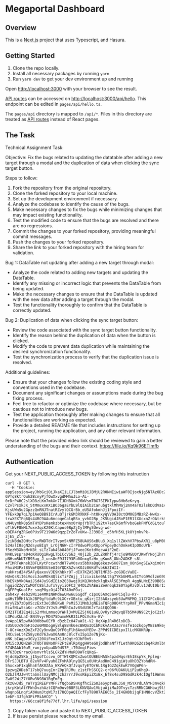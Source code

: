 # Megaportal Dashboard

## Overview

This is a [Next.js](https://nextjs.org/) project that uses Typescript, and Hasura.

## Getting Started

1. Clone the repo locally.
2. Install all necessary packages by running `yarn`
3. Run `yarn dev` to get your dev environment up and running

Open [http://localhost:3000](http://localhost:3000) with your browser to see the result.

[API routes](https://nextjs.org/docs/api-routes/introduction) can be accessed on [http://localhost:3000/api/hello](http://localhost:3000/api/hello). This endpoint can be edited in `pages/api/hello.ts`.

The `pages/api` directory is mapped to `/api/*`. Files in this directory are treated as [API routes](https://nextjs.org/docs/api-routes/introduction) instead of React pages.

## The Task

Technical Assignment Task:

Objective: Fix the bugs related to updating the datatable after adding a new target through a modal and the duplication of data when clicking the sync target button.

Steps to follow:
1. Fork the repository from the original repository.
2. Clone the forked repository to your local machine.
3. Set up the development environment if necessary.
4. Analyze the codebase to identify the cause of the bugs.
5. Make necessary changes to fix the bugs while minimizing changes that may impact existing functionality.
6. Test the modified code to ensure that the bugs are resolved and there are no regressions.
7. Commit the changes to your forked repository, providing meaningful commit messages.
8. Push the changes to your forked repository.
9. Share the link to your forked repository with the hiring team for validation.

Bug 1: DataTable not updating after adding a new target through modal:
- Analyze the code related to adding new targets and updating the DataTable.
- Identify any missing or incorrect logic that prevents the DataTable from being updated.
- Make the necessary changes to ensure that the DataTable is updated with the new data after adding a target through the modal.
- Test the functionality thoroughly to confirm that the DataTable is correctly updated.

Bug 2: Duplication of data when clicking the sync target button:
- Review the code associated with the sync target button functionality.
- Identify the reason behind the duplication of data when the button is clicked.
- Modify the code to prevent data duplication while maintaining the desired synchronization functionality.
- Test the synchronization process to verify that the duplication issue is resolved.

Additional guidelines:
- Ensure that your changes follow the existing coding style and conventions used in the codebase.
- Document any significant changes or assumptions made during the bug fixing process.
- Feel free to refactor or optimize the codebase where necessary, but be cautious not to introduce new bugs.
- Test the application thoroughly after making changes to ensure that all functionalities are working as expected.
- Provide a detailed README file that includes instructions for setting up the project, running the application, and any other relevant information.

Please note that the provided video link should be reviewed to gain a better understanding of the bugs and their context.
https://file.io/Kq9k96ETImfb

## Authentication
Get your NEXT_PUBLIC_ACCESS_TOKEN by following this instruction

```
curl -X GET \
  -H "Cookie: appSession=eyJhbGciOiJkaXIiLCJlbmMiOiJBMjU2R0NNIiwiaWF0IjoxNjg5NTAzODc2LCJ1YXQiOjE2ODk1MTA2NDcsImV4cCI6MTY4OTU5NzA0N30..ozA0yQlAyXydoWsB.Q4eFxC6ypBzTWQJH2jeGLQg1y7ab9mwqRr6hymfG1evxnJtxv_lNGSkzztRWxI5lqq5mfLlwcFjxu3kiEcHfeF5UF1eYCTMlTJtQeszcJGPG4JU5ZiiyMaADrCtwGhtNQJkaXVjrOlSKd6QMbyO5e7401HEKvJbm0nFV2aOKgCWBlviiwC91KPFTiiSwT_C0Pj7ubPF1gJI0y8wHEuWvbzOQcNgc-GVTq8ktrOuh2BcnyPjfOwXxvgdMMhuJLo-AL-0rDrP4HC2slXD8zLKm7mkXn7IJDH8Xmk76WVsmT0G7SIPKIypw8Hb6eKryq-CZvlPsxkJK_5tMmuxxKX1BO36gaEYbL9lQIAib2CanubgtklMhMaj2mX4aTO2lskDQdVa1vpoWWnH9fDvEBeL-KjsUWn5u2GpzzQnRNJTnatRZvylQCGrBb_eU5AfokmhJj1FpoiIf-YFExkOp7qL7p1AeQ8B9ICrAuQTjrkGM3RXNXF-htOHxyqVVOAI0ctOM0G5MBzRZ-NwKx-trwXEXTFq6Qs44RC9AAu6mcoqeCalqBSo_yvhO2Rp_JK5UgidJRoP1ER1lXGcxnZrOAtrktBJNJPAbhNrFfSyTboZiAUTIif83ltwOv456kQ5Uj_aIMkviBTC2xC6OysSZvr3bti_WhZJYbvW12nRFlQs9zoYhyjT6xqSkyQNNA2C-uN4Uymbk0p5mTHYDPsKemkzbtexNnx0rHpjYbTRj192tv7asCk6mfPvboGekFNfCdGLtoulwCNSY-oTlWvF8kML7uxeJqcK20KlCapos0BpZjIytMFg5Uevg-wd-oDER4YgZRGe0PUs9T219W6d9qzpZrZoTvUKw-2J39Bd__d5hfH5KLjk8YjmkvPk-zjE5_Zl5-JziNBdu2QHtc7srRWDTdrITvpmSkNMFZ58UAUS6xBUu3_Xq1sllZWxhV7PbsAXR1_u8pM08MHvwp22rW5b9WNBDImr9jG2UeGySH6c1vDvvL9u_nOHaKkljKAPSfddYItszcnsQD5ltBZoKAQmbhu05CzhEkCARZTZkK59V1omdSd_slWAogl-524alI0sgN2dsyoBIgY_LrOjNGW-cIrP8dwoPhpXUpoYvpeyDchOmkeKIpOOoUYb-f5ezW3XkoMrKBt_sLTz7ak4Sb840fjJFweeJKotdVqcwAiF2nE-N4KL9spra04oKRsOg1RwgLTbICcVS63_40jI2b_22LZRKhfj4rcjo9MGUOYJKwfrNojIhrn0jxORQ6xcUSDc4u9obh-pNHsmRbUTYB95ag_J_uns8eE9JI793Pa0OnxgSzHm_gKum8_ONn2ADKE-s8l-4fIMRTeKnskZOFLKytPccwthd8T7wV0svs5bbXaBgQekezwSK87Esm_OOnSvgSIwXqim0rodnJjAmjibTRf5RdzoEU9hxZYjqqSqjVlKwifO-FhxiM3Pxt8SVmFQB8XUSeUI6YQDXAZvnKOJz86KdYvbk6ZIWII-rukHrsd24V5AFyQaxovVJE9KhbkrOT-dIX7KZA5JQT1MFZ6-zoG9EcVaDE-HUvQsRiI6iVoziJomMOk4QlixTiFZAjj_1lzixiLke0ALt5g7YKbGHMLw3CYsG9VdlznG907_0Jknxzh5pxrJ-HbE9kbVk0AaiJSd4JuSGdIEio2038wqj0iKQJWobzklqBxAlSE3fmpR_4ggNLNcE390B8SaSyVSLMi_jhRZv4i4CFSwgDWJRIXHQKOPQtB3qHPsr9P5-hgqidZZqVCwMQfC8SlJuTxYyyiiOFC3_W4DLZVAEWiZeAn6qk2E0YapRzvDlv1JdUI0brI2sbMU5tWWrj7Ps5gY_ATH7JoPqrGfYiZyZElMJCrZd-nQFPPqKualPz_sxqP0yzOj42T03A0xPOaj-z6h4xy_4eb2SW11e4MM1NHMdewUNw6uSGgdf_cIpxQ5AXq5avPC5qlu-RY-q4HsT0MHlA1kJBF9gftdaMc9LXOrrXBxtu_qKirjI25AOxsyeb5UwPNFMQ_11ZfXFCcUcdQoOPPgjm_POi0GzPbvKMmIzGds3atyViz7Qo0v0_iKtnfHf6Y8DI9zs-mryVZb7zDpXSczExt3eCdhEKwU_PeMi5J1MmbJgNEiaTQFg08O4tYrpRmT_PPvNGmaNIc1gppsPnZmmhXIC6jKupZurf7N5CFGlBwTMIqPrH_kuTpbdrLz4FlmXLR6_1AiypdUoQUknu_oSST43cjRenMAHTvQpzsEXXuzYP_TFXKL024YGff-EiwfNLwSsaKc-v7GDrJYJs5uP9BhIuJv8SdU3KJrTa4tQQQ06-6M21TCdIEq4iLS2rMxLmmuoQYWHl3vMUEZSjKQ1uGLOvUyr29qvqBTb5M4UN9C2tjoC2zlcNnr8ZomeZN7GJKAzkmJKO_Mvha1jjNBm97K6Z7bZ6XN3svsC4LoOCzP0tIzhBtApoIWY8UgITYbN_i55PkyzlC7a6plR4cAVn0XxdYQbsH7K8yXQ3ubwt6j5jL-L3PduXkLaI-8N4VvyrMD475DummWkR31LPOcVsEn-EV-9vApp1N5pwMA000bbwOEfR_d3zbZc047aWJi-V2_HgX4pJR4R6loDCB-sUSU0Jc9doF3o2o6M0DogAy8lq8B4k6ecBWQoIQ1bM3kvAaXJaJrnsfe1ozkqpyMBzE9k6yz-7-OCr4nzXDnZxF2Cy9nwQoC9YF0qFlh6AnoUYEDv-ZPPd9ICDEipxIlLcMXUKRUp-lRCuSeLt4Z58yzKd76JwaX0Am0nJ8lcTxI5p1Ze7NjKx-pNK_bIWgpv3GVy120XiFeuIX1JzOqtrOJbF0n9-XMi5cOJQH2WF3TObT88NoOPF2FtEWlRpXggHHteGUjbdBhaNf7fLeth9KQS2dzbq4RUmlbCeT-S74MAAb10aM_rwnjyoUpaON9dS7P_iT0UnqtFiws-4f63DzGrracGHsnvrhls5LGkZdYHMuRD9WTcQKqG-9jdcBp25Kb_jIAyoTCccvo_OTTWtKQMCxZwotOUBEbHASk4pzdHqsrEhI8spYk_Fpleg-DFrSJJLBTU_82eVFv4Fyuh8ZFyMAOlnyQG5Lu0UHtAadHmC491giWjuOhD3ZYbhdRN-5hxcxoF1xqhhaEfAK8ZAa_WXVeQkQfJvqu7yETQr6L1Rg1G2ZqkEwK7VOgWP6n-IpzwqZ0DebT17sbQ7uugInrZ0plRJMu_z1stFhSSCQ2-cr06fUDAKULiP2u6hg9-O2bJlMJJw4ttaSmllUayNMCjzhZrrrJ9xsKEpiZXxBx_Ef8x4suD9SGdRzk4cIQgf19Wnmq2qQk_Pfwk_4Lyjk3CmKDaDxouiBT4sJDwk6_j2eVHUVnr_RywS90NjuGdVoBy8UEX857762O-Zw0S2WiZ7fURw3N98W1RgEmFq-nkzGwJd5_YWTYgiREEPYMFF7fQgbGDSHKgfhciZSOZeSyptwBL3S8_M5YXrdLAhYH3mvqkRpnwF4_Wtz4XsIXHAldxHdElwJN8Sz5DZV-jkrpKbtAtYFWnDvzhAztCQFm9uv0B8F3LKNVQAw1VbjuAjiMwJOTvycTzsRRNCG6Hawj9lSU3xatbZblgKpuXw-whqnpSLnqYiAbWumJtqW17zI7UQDpAQICcfFyT8907AE6C5s_2I4GN0bijqF1HNOcvVZkt2C4KXoekJgDreGtQTsfQRk1hu7627xNAGb_vwfAWYvhx9s475DnUySTqhmSIJcwM_go2RDXgyZQAgxQQL7iVWmGGxE2810IC2ej0UpRjb7qGe9jbkbvksRjAA01dehfBQZ4Teo2Ax8Ff1yU.W-1ebP-3Jfgh3PiPMiAHCQ" \
  https://66cca8f1fe77df.lhr.life/api/session
```

1. Copy token value and paste it to NEXT_PUBLIC_ACCESS_TOKEN
2. If issue persist please reachout to my email.
